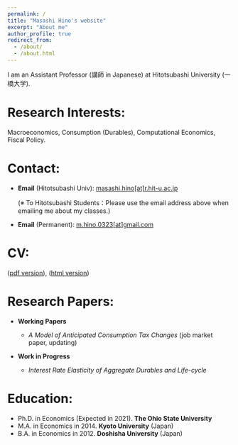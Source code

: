 ```yaml
---
permalink: /
title: "Masashi Hino's website"
excerpt: "About me"
author_profile: true
redirect_from: 
  - /about/
  - /about.html
---
```


I am an Assistant Professor (講師 in Japanese) at Hitotsubashi University (一橋大学). 

Research Interests:
======
Macroeconomics, Consumption (Durables), Computational Economics, Fiscal Policy.

Contact:
======
* **Email** (Hitotsubashi Univ): [masashi.hino[at]r.hit-u.ac.jp](mailto:masashi.hino@r.hit-u.ac.jp)

  (※ To Hitotsubashi Students：Please use the email address above when emailing me about my classes.)

* **Email** (Permanent): [m.hino.0323[at]gmail.com](mailto:m.hino.0323@gmail.com)


CV:
======
([pdf version](/files/Hino_CV.pdf)), ([html version](https://masashihino.github.io/cv/))

Research Papers:
======
* **Working Papers**

  * *A Model of Anticipated Consumption Tax Changes* (job market paper, updating)
  
  
* **Work in Progress**
  * *Interest Rate Elasticity of Aggregate Durables and Life-cycle*

Education:
=====
* Ph.D. in Economics (Expected in 2021). **The Ohio State University**
* M.A. in Economics in 2014. **Kyoto University** (Japan)
* B.A. in Economics in 2012. **Doshisha University** (Japan)

